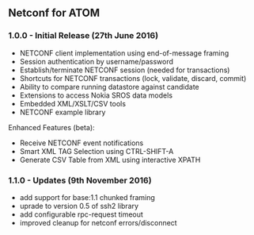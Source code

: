 ## Netconf for ATOM

### 1.0.0 - Initial Release (27th June 2016)
* NETCONF client implementation using end-of-message framing
* Session authentication by username/password
* Establish/terminate NETCONF session (needed for transactions)
* Shortcuts for NETCONF transactions (lock, validate, discard, commit)
* Ability to compare running datastore against candidate
* Extensions to access Nokia SROS data models
* Embedded XML/XSLT/CSV tools
* NETCONF example library

Enhanced Features (beta):
* Receive NETCONF event notifications
* Smart XML TAG Selection using CTRL-SHIFT-A
* Generate CSV Table from XML using interactive XPATH

### 1.1.0 - Updates (9th November 2016)
* add support for base:1.1 chunked framing
* uprade to version 0.5 of ssh2 library
* add configurable rpc-request timeout
* improved cleanup for netconf errors/disconnect
